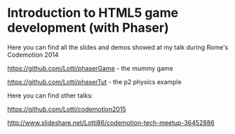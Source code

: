 Introduction to HTML5 game development (with Phaser)
==============

Here you can find all the slides and demos showed at my talk during Rome's Codemotion 2014

https://github.com/Lotti/phaserGame - the mummy game

https://github.com/Lotti/phaserTut - the p2 physics example



Here you can find other talks:

https://github.com/Lotti/codemotion2015

http://www.slideshare.net/Lotti86/codemotion-tech-meetup-36452886
